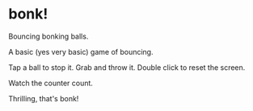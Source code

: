 # bonk!
Bouncing bonking balls.

A basic (yes very basic) game of bouncing.

Tap a ball to stop it. Grab and throw it. Double click to reset the screen.

Watch the counter count. 

Thrilling, that's bonk!

